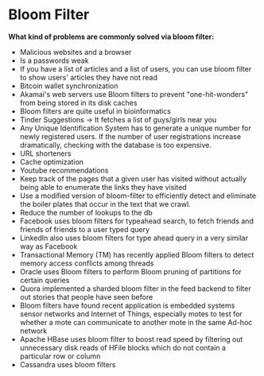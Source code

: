 # Bloom Filter

**What kind of problems are commonly solved via bloom filter:**

- Malicious websites and a browser
- Is a passwords weak
- If you have a list of articles and a list of users, you can use bloom filter to show users' articles they have not read
- Bitcoin wallet synchronization
- Akamai's web servers use Bloom filters to prevent "one-hit-wonders" from being stored in its disk caches
- Bloom filters are quite useful in bioinformatics
- Tinder Suggestions -> It fetches a list of guys/girls near you
- Any Unique Identification System has to generate a unique number for newly registered users. If the number of user registrations increase dramatically, checking with the database is too expensive. 
- URL shorteners
- Cache optimization
- Youtube recommendations
- Keep track of the pages that a given user has visited without actually being able to enumerate the links they have visited
- Use a modified version of bloom-filter to efficiently detect and eliminate the boiler plates that occur in the text that we crawl.
- Reduce the number of lookups to the db
- Facebook uses bloom filters for typeahead search, to fetch friends and friends of friends to a user typed query
- LinkedIn also uses bloom filters for type ahead query in a very similar way as Facebook
- Transactional Memory (TM) has recently applied Bloom filters to detect memory access conflicts among threads
- Oracle uses Bloom filters to perform Bloom pruning of partitions for certain queries
- Quora implemented a sharded bloom filter in the feed backend to filter out stories that people have seen before
- Bloom filters have found recent application is embedded systems sensor networks and Internet of Things, especially motes to test for whether a mote can communicate to another mote in the same Ad-hoc network
- Apache HBase uses bloom filter to boost read speed by filtering out unnecessary disk reads of HFile blocks which do not contain a particular row or column
- Cassandra uses bloom filters
 

